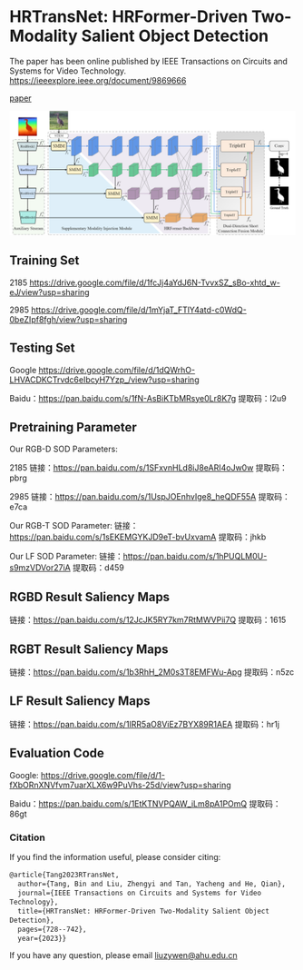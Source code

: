 # HRTransNet: HRFormer-Driven Two-Modality Salient Object Detection

The paper has been online published by IEEE Transactions on Circuits and Systems for Video Technology.
https://ieeexplore.ieee.org/document/9869666

[paper](https://github.com/liuzywen/HRTransNet/blob/main/HRTransNet_HRFormer-Driven_Two-Modality_Salient_Object_Detection.pdf)

![main](images/main.png)
## Training Set
2185
https://drive.google.com/file/d/1fcJj4aYdJ6N-TvvxSZ_sBo-xhtd_w-eJ/view?usp=sharing


2985
https://drive.google.com/file/d/1mYjaT_FTlY4atd-c0WdQ-0beZIpf8fgh/view?usp=sharing

## Testing Set


Google
https://drive.google.com/file/d/1dQWrhO-LHVACDKCTrvdc6eIbcyH7Yzp_/view?usp=sharing

Baidu：https://pan.baidu.com/s/1fN-AsBiKTbMRsye0Lr8K7g 
提取码：l2u9 




## Pretraining Parameter
Our RGB-D SOD Parameters: 


2185
链接：https://pan.baidu.com/s/1SFxvnHLd8iJ8eARI4oJw0w 
提取码：pbrg  


2985
链接：https://pan.baidu.com/s/1UspJOEnhvIge8_heQDF55A 
提取码：e7ca 


Our RGB-T SOD Parameter: 
链接：https://pan.baidu.com/s/1sEKEMGYKJD9eT-bvUxvamA 
提取码：jhkb 




Our LF SOD Parameter: 
链接：https://pan.baidu.com/s/1hPUQLM0U-s9mzVDVor27iA 
提取码：d459 



##  RGBD Result Saliency Maps 

链接：https://pan.baidu.com/s/12JcJK5RY7km7RtMWVPii7Q 
提取码：1615 


##  RGBT Result Saliency Maps 
链接：https://pan.baidu.com/s/1b3RhH_2M0s3T8EMFWu-Apg 
提取码：n5zc 

##  LF Result Saliency Maps 
链接：https://pan.baidu.com/s/1IRR5aO8ViEz7BYX89R1AEA 
提取码：hr1j 


## Evaluation Code

Google: https://drive.google.com/file/d/1-fXbORnXNVfvm7uarXLX6w9PuVhs-25d/view?usp=sharing

Baidu：https://pan.baidu.com/s/1EtKTNVPQAW_iLm8pA1POmQ 
提取码：86gt 



### Citation

If you find the information useful, please consider citing:

```
@article{Tang2023RTransNet,
  author={Tang, Bin and Liu, Zhengyi and Tan, Yacheng and He, Qian},
  journal={IEEE Transactions on Circuits and Systems for Video Technology}, 
  title={HRTransNet: HRFormer-Driven Two-Modality Salient Object Detection}, 
  pages={728--742},
  year={2023}}
```
If you have any question, please email  liuzywen@ahu.edu.cn
